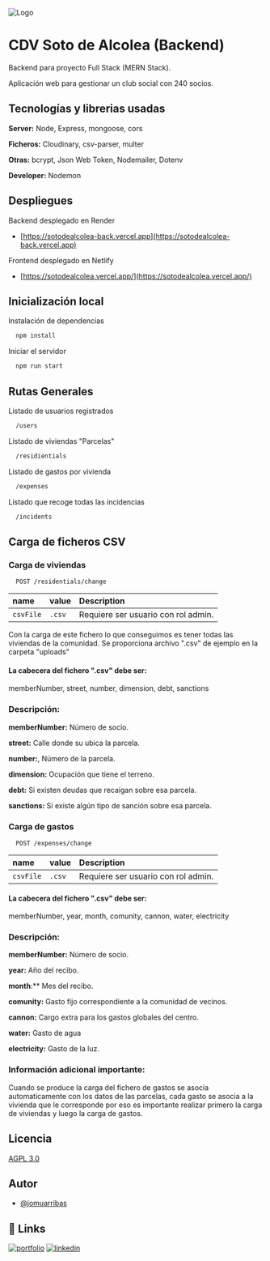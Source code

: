 
![Logo](https://res.cloudinary.com/dbnmjx6vr/image/upload/v1709246885/Logo_SDA_reytxe.webp)


# CDV Soto de Alcolea (Backend)

Backend para proyecto Full Stack (MERN Stack).

Aplicación web para gestionar un club social con 240 socios.

## Tecnologías y librerias usadas

**Server:** Node, Express, mongoose, cors

**Ficheros:** Cloudinary, csv-parser, multer

**Otras:** bcrypt, Json Web Token, Nodemailer, Dotenv

**Developer:** Nodemon


## Despliegues

Backend desplegado en Render

- [https://sotodealcolea-back.vercel.app](https://sotodealcolea-back.vercel.app)

Frontend desplegado en Netlify

- [https://sotodealcolea.vercel.app/](https://sotodealcolea.vercel.app/)
## Inicialización local

Instalación de dependencias

```bash
  npm install
```

Iniciar el servidor

```bash
  npm run start
```


## Rutas Generales

Listado de usuarios registrados

```bash
  /users
```

Listado de viviendas "Parcelas"

```bash
  /residientials
```

Listado de gastos por vivienda

```bash
  /expenses
```

Listado que recoge todas las incidencias

```bash
  /incidents
```
## Carga de ficheros CSV

### Carga de viviendas

```http
  POST /residentials/change
```

| name      | value    | Description                |
| :-------- | :------- | :------------------------- |
| `csvFile` | `.csv`   | Requiere ser usuario con rol admin. |

Con la carga de este fichero lo que conseguimos es tener todas las viviendas de la comunidad. Se proporciona archivo ".csv" de ejemplo en la carpeta "uploads"

#### La cabecera del fichero ".csv" debe ser:

memberNumber, street, number, dimension, debt, sanctions

### Descripción:

**memberNumber:** Número de socio.

**street:** Calle donde su ubica la parcela.

**number:**, Número de la parcela.

**dimension:** Ocupación que tiene el terreno.

**debt:** Si existen deudas que recaigan sobre esa parcela.

**sanctions:** Si existe algún tipo de sanción sobre esa parcela.

### Carga de gastos

```http
  POST /expenses/change
```

| name      | value    | Description                |
| :-------- | :------- | :------------------------- |
| `csvFile` | `.csv`   | Requiere ser usuario con rol admin. |

#### La cabecera del fichero ".csv" debe ser:

memberNumber, year, month, comunity, cannon, water, electricity

### Descripción:

**memberNumber:** Número de socio.

**year:** Año del recibo.

**month**:** Mes del recibo.

**comunity:** Gasto fijo correspondiente a la comunidad de vecinos.

**cannon:** Cargo extra para los gastos globales del centro.

**water:** Gasto de agua

**electricity:** Gasto de la luz.

### Información adicional importante:

Cuando se produce la carga del fichero de gastos se asocia automaticamente con los datos de las parcelas, cada gasto se asocia a la vivienda que le corresponde por eso es importante realizar primero la carga de viviendas y luego la carga de gastos.


## Licencia

[AGPL 3.0](https://choosealicense.com/licenses/agpl-3.0/)


## Autor               

- [@jomuarribas](https://www.github.com/jmarribas)


## 🔗 Links
[![portfolio](https://img.shields.io/badge/my_portfolio-000?style=for-the-badge&logo=ko-fi&logoColor=white)](https://jomuarribas.dev/)
[![linkedin](https://img.shields.io/badge/linkedin-0A66C2?style=for-the-badge&logo=linkedin&logoColor=white)](https://www.linkedin.com/in/jomuarribas/)

